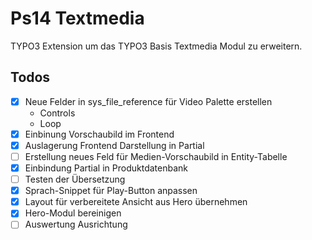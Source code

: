 # Ps14 Textmedia
TYPO3 Extension um das TYPO3 Basis Textmedia Modul zu erweitern.

## Todos
- [x] Neue Felder in sys_file_reference für Video Palette erstellen
  - Controls
  - Loop
- [x] Einbinung Vorschaubild im Frontend
- [x] Auslagerung Frontend Darstellung in Partial
- [ ] Erstellung neues Feld für Medien-Vorschaubild in Entity-Tabelle
- [x] Einbindung Partial in Produktdatenbank
- [ ] Testen der Übersetzung
- [x] Sprach-Snippet für Play-Button anpassen
- [x] Layout für verbereitete Ansicht aus Hero übernehmen
- [x] Hero-Modul bereinigen
- [ ] Auswertung Ausrichtung